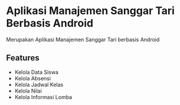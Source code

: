 # Aplikasi Manajemen Sanggar Tari Berbasis Android  
Merupakan Aplikasi Manajemen Sanggar Tari berbasis Android

## Features 
- Kelola Data Siswa
- Kelola Absensi
- Kelola Jadwal Kelas
- Kelola Nilai
- Kelola Informasi Lomba
